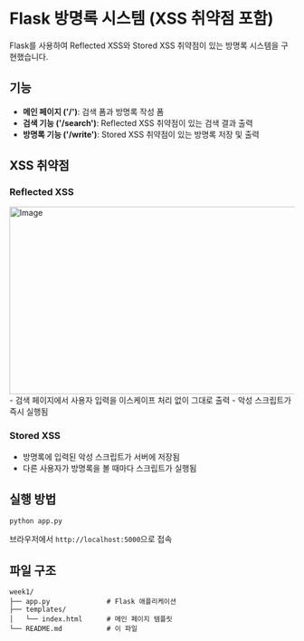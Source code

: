 # Flask 방명록 시스템 (XSS 취약점 포함)

Flask를 사용하여 Reflected XSS와 Stored XSS 취약점이 있는 방명록 시스템을 구현했습니다.

## 기능

- **메인 페이지 ('/')**: 검색 폼과 방명록 작성 폼
- **검색 기능 ('/search')**: Reflected XSS 취약점이 있는 검색 결과 출력
- **방명록 기능 ('/write')**: Stored XSS 취약점이 있는 방명록 저장 및 출력

## XSS 취약점

### Reflected XSS
<img width="1733" height="331" alt="Image" src="https://github.com/user-attachments/assets/9a3281ef-97b6-421d-9ac8-9a6d0d4836f3" />
- 검색 페이지에서 사용자 입력을 이스케이프 처리 없이 그대로 출력
- 악성 스크립트가 즉시 실행됨

### Stored XSS
- 방명록에 입력된 악성 스크립트가 서버에 저장됨
- 다른 사용자가 방명록을 볼 때마다 스크립트가 실행됨

## 실행 방법

```bash
python app.py
```

브라우저에서 `http://localhost:5000`으로 접속

## 파일 구조

```
week1/
├── app.py              # Flask 애플리케이션
├── templates/
│   └── index.html      # 메인 페이지 템플릿
└── README.md           # 이 파일
```
